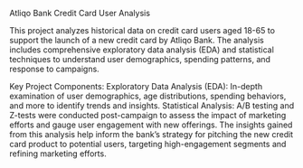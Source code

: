 Atliqo Bank Credit Card User Analysis

This project analyzes historical data on credit card users aged 18-65 to support the launch of a new credit card by Atliqo Bank. The analysis includes comprehensive exploratory data analysis (EDA) and statistical techniques to understand user demographics, spending patterns, and response to campaigns.

Key Project Components:
Exploratory Data Analysis (EDA): In-depth examination of user demographics, age distributions, spending behaviors, and more to identify trends and insights.
Statistical Analysis: A/B testing and Z-tests were conducted post-campaign to assess the impact of marketing efforts and gauge user engagement with new offerings.
The insights gained from this analysis help inform the bank’s strategy for pitching the new credit card product to potential users, targeting high-engagement segments and refining marketing efforts.
